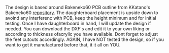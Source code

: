 The design is based around Bakeneko60 PCB outline from KKatano's Bakeneko60 [repository](https://github.com/kkatano/bakeneko-60).
The daughterboard placement is upside down to avoind any interferenc with PCB, keep the height minimum and for initial testing. Once I have daughterboard in hand, I will update the design if needed.
You can download the DXF's and edit it to your own liking or according to thickness ofacrylic you have available. Dont forget to adjust the feet cutouts accordingly.
AGAIN, I have NOT tested the design, so if you want to get it manufactured before that, it it all on YOU.
